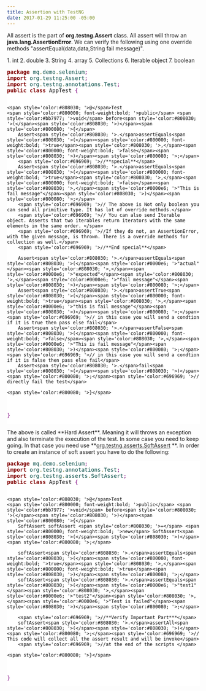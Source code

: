 ```yaml
---
title: Assertion with TestNG
date: 2017-01-29 11:25:00 -05:00
---
```


All assert is the part of **org.testng.Assert** class. All assert will throw an **java.lang.AssertionError**. We can verify the following using one override methods "assertEqual(data,data,String fail message)".
<p>
1. int
2. double
3. String
4. array
5. Collections
6. Iterable object
7. boolean
</P>
<p>
<pre style='color:#000000;background:#ffffff;'><span style='color:#800000; font-weight:bold; '>package</span><span style='color:#004a43; '> mq</span><span style='color:#808030; '>.</span><span style='color:#004a43; '>demo</span><span style='color:#808030; '>.</span><span style='color:#004a43; '>selenium</span><span style='color:#800080; '>;</span>
<span style='color:#800000; font-weight:bold; '>import</span><span style='color:#004a43; '> org</span><span style='color:#808030; '>.</span><span style='color:#004a43; '>testng</span><span style='color:#808030; '>.</span><span style='color:#004a43; '>Assert</span><span style='color:#800080; '>;</span>
<span style='color:#800000; font-weight:bold; '>import</span><span style='color:#004a43; '> org</span><span style='color:#808030; '>.</span><span style='color:#004a43; '>testng</span><span style='color:#808030; '>.</span><span style='color:#004a43; '>annotations</span><span style='color:#808030; '>.</span><span style='color:#004a43; '>Test</span><span style='color:#800080; '>;</span>
<span style='color:#800000; font-weight:bold; '>public</span> <span style='color:#800000; font-weight:bold; '>class</span> AppTest <span style='color:#800080; '>{</span>

	<span style='color:#808030; '>@</span>Test
	<span style='color:#800000; font-weight:bold; '>public</span> <span style='color:#bb7977; '>void</span> before<span style='color:#808030; '>(</span><span style='color:#808030; '>)</span><span style='color:#800080; '>{</span>
		Assert<span style='color:#808030; '>.</span>assertEquals<span style='color:#808030; '>(</span><span style='color:#800000; font-weight:bold; '>true</span><span style='color:#808030; '>,</span><span style='color:#800000; font-weight:bold; '>false</span><span style='color:#808030; '>)</span><span style='color:#800080; '>;</span> 
		<span style='color:#696969; '>//**special**</span>
		Assert<span style='color:#808030; '>.</span>assertEquals<span style='color:#808030; '>(</span><span style='color:#800000; font-weight:bold; '>true</span><span style='color:#808030; '>,</span><span style='color:#800000; font-weight:bold; '>false</span><span style='color:#808030; '>,</span><span style='color:#0000e6; '>"This is fail message"</span><span style='color:#808030; '>)</span><span style='color:#800080; '>;</span>
		<span style='color:#696969; '>// The above is Not only boolean you can send all primitive type. It has lot of override methods.</span>
		<span style='color:#696969; '>// You can also send Iterable object. Asserts that two iterables return iterators with the same elements in the same order. </span>
		<span style='color:#696969; '>//If they do not, an AssertionError, with the given message, is thrown. There is a override methods for collection as well.</span>
		<span style='color:#696969; '>//**End special**</span>
		
		Assert<span style='color:#808030; '>.</span>assertEquals<span style='color:#808030; '>(</span><span style='color:#0000e6; '>"actual"</span><span style='color:#808030; '>,</span><span style='color:#0000e6; '>"expected"</span><span style='color:#808030; '>,</span><span style='color:#0000e6; '>"fail message"</span><span style='color:#808030; '>)</span><span style='color:#800080; '>;</span>
		Assert<span style='color:#808030; '>.</span>assertTrue<span style='color:#808030; '>(</span><span style='color:#800000; font-weight:bold; '>true</span><span style='color:#808030; '>,</span><span style='color:#0000e6; '>"this is fail message"</span><span style='color:#808030; '>)</span><span style='color:#800080; '>;</span><span style='color:#696969; '>// in this case you will send a condtion if it is true then pass else fail</span>
		Assert<span style='color:#808030; '>.</span>assertFalse<span style='color:#808030; '>(</span><span style='color:#800000; font-weight:bold; '>false</span><span style='color:#808030; '>,</span><span style='color:#0000e6; '>"This is fail message"</span><span style='color:#808030; '>)</span><span style='color:#800080; '>;</span><span style='color:#696969; '>// in this case you will send a condtion if it is false then pass else fail</span>
		Assert<span style='color:#808030; '>.</span>fail<span style='color:#808030; '>(</span><span style='color:#808030; '>)</span><span style='color:#800080; '>;</span><span style='color:#696969; '>// directly fail the test</span>
		
	<span style='color:#800080; '>}</span>
	
	
<span style='color:#800080; '>}</span>
</pre>
</P>
The above is called **Hard Assert**. Meaning it will throws an exception and also terminate the execution of the test. In some case you need to keep going. In that case you need use **<u>org.testng.asserts.SoftAssert</U> **. In order to create an instance of soft assert you have to do the following:
<p>
<pre style='color:#000000;background:#ffffff;'><span style='color:#800000; font-weight:bold; '>package</span><span style='color:#004a43; '> mq</span><span style='color:#808030; '>.</span><span style='color:#004a43; '>demo</span><span style='color:#808030; '>.</span><span style='color:#004a43; '>selenium</span><span style='color:#800080; '>;</span>
<span style='color:#800000; font-weight:bold; '>import</span><span style='color:#004a43; '> org</span><span style='color:#808030; '>.</span><span style='color:#004a43; '>testng</span><span style='color:#808030; '>.</span><span style='color:#004a43; '>annotations</span><span style='color:#808030; '>.</span><span style='color:#004a43; '>Test</span><span style='color:#800080; '>;</span>
<span style='color:#800000; font-weight:bold; '>import</span><span style='color:#004a43; '> org</span><span style='color:#808030; '>.</span><span style='color:#004a43; '>testng</span><span style='color:#808030; '>.</span><span style='color:#004a43; '>asserts</span><span style='color:#808030; '>.</span><span style='color:#004a43; '>SoftAssert</span><span style='color:#800080; '>;</span>
<span style='color:#800000; font-weight:bold; '>public</span> <span style='color:#800000; font-weight:bold; '>class</span> AppTest <span style='color:#800080; '>{</span>

	<span style='color:#808030; '>@</span>Test
	<span style='color:#800000; font-weight:bold; '>public</span> <span style='color:#bb7977; '>void</span> before<span style='color:#808030; '>(</span><span style='color:#808030; '>)</span><span style='color:#800080; '>{</span>
		SoftAssert softAssert <span style='color:#808030; '>=</span> <span style='color:#800000; font-weight:bold; '>new</span> SoftAssert<span style='color:#808030; '>(</span><span style='color:#808030; '>)</span><span style='color:#800080; '>;</span>
		
		softAssert<span style='color:#808030; '>.</span>assertEquals<span style='color:#808030; '>(</span><span style='color:#800000; font-weight:bold; '>true</span><span style='color:#808030; '>,</span><span style='color:#800000; font-weight:bold; '>true</span><span style='color:#808030; '>)</span><span style='color:#800080; '>;</span>
		softAssert<span style='color:#808030; '>.</span>assertEquals<span style='color:#808030; '>(</span><span style='color:#0000e6; '>"test1"</span><span style='color:#808030; '>,</span><span style='color:#0000e6; '>"test2"</span><span style='color:#808030; '>,</span><span style='color:#0000e6; '>"Test is failed"</span><span style='color:#808030; '>)</span><span style='color:#800080; '>;</span>
		
		<span style='color:#696969; '>//**Verify Important Part***</span>
		softAssert<span style='color:#808030; '>.</span>assertAll<span style='color:#808030; '>(</span><span style='color:#808030; '>)</span><span style='color:#800080; '>;</span><span style='color:#696969; '>// This code will collect all the assert result and will be invoke</span>
		<span style='color:#696969; '>//at the end of the scripts </span>
		
	<span style='color:#800080; '>}</span>
		
<span style='color:#800080; '>}</span>
</pre>
</P>

